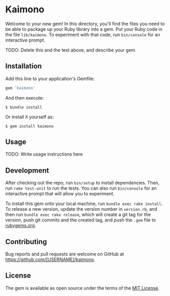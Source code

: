# Kaimono

Welcome to your new gem! In this directory, you'll find the files you need to be able to package up your Ruby library into a gem. Put your Ruby code in the file `lib/kaimono`. To experiment with that code, run `bin/console` for an interactive prompt.

TODO: Delete this and the text above, and describe your gem

## Installation

Add this line to your application's Gemfile:

```ruby
gem 'kaimono'
```

And then execute:

    $ bundle install

Or install it yourself as:

    $ gem install kaimono

## Usage

TODO: Write usage instructions here

## Development

After checking out the repo, run `bin/setup` to install dependencies. Then, run `rake test-unit` to run the tests. You can also run `bin/console` for an interactive prompt that will allow you to experiment.

To install this gem onto your local machine, run `bundle exec rake install`. To release a new version, update the version number in `version.rb`, and then run `bundle exec rake release`, which will create a git tag for the version, push git commits and the created tag, and push the `.gem` file to [rubygems.org](https://rubygems.org).

## Contributing

Bug reports and pull requests are welcome on GitHub at https://github.com/[USERNAME]/kaimono.

## License

The gem is available as open source under the terms of the [MIT License](https://opensource.org/licenses/MIT).
